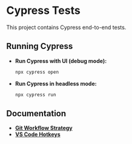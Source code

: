 # Cypress Tests

This project contains Cypress end-to-end tests.

## Running Cypress

- **Run Cypress with UI (debug mode):**

  ```bash
  npx cypress open
  ```

- **Run Cypress in headless mode:**

  ```bash
  npx cypress run
  ```

## Documentation

- **[Git Workflow Strategy](docs/git-strategy.md)**
- **[VS Code Hotkeys](docs/hotkeys.md)**
